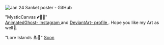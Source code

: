 ![Jan 24 Sanket poster - GitHub](https://github.com/GhostSanket14/GhostSanket14/assets/99405599/adaa19be-2d19-4296-924e-f71b5135e754)

"MysticCanvas 💕😶‍🌫️"  
[AnimatedGhost- Instagram ](https://l.instagram.com/?u=https%3A%2F%2Fwww.instagram.com%2Fanimated.ghost14%3Figsh%3DMTFpNThkY3lqYmg2cw%253D%253D&e=AT2b035DedzYG2gJlOUgaUkYaB5LZrkIv-eKmjnUcu5FlGd31IQduqqpXmEYlCMLr9vaC7IHd4tOl79863VOqttYZTLtCmDYJyLNpA) and [DeviantArt- profile ](https://www.deviantart.com/animatedghost14). Hope you like my Art as well🤗.

"Lore Islands 🏝️🚩"
[Soon]()

